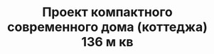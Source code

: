 ---
title: Проект компактного современного дома (коттеджа) 136 м кв
description: Готовый проект компактного современного дома (коттеджа) с террасой, из кирпича, газобетона или пеноблоков. Площадь&#58; 136 м.кв.

layout: project
permalink: /proekty/:path

featured: 1
weight: 300

project-title: Компактный современный дом
project-catalog-title: Компактный дом
project-name: DK-136
tiny-description: Кирпичный двухэтажный коттедж

short-description: "Идеальная планировка, совмещенная с геометричной формой - основной мотив этого дома. Простота конструкций, вариативной отделки и свободная компоновка комнат делают проект подходящим и крупным застройщикам, и частным клиентам."

proce-project: "70 000 р"
price-build: "от 2 520 000 р"

area: "136"

related:
- DK-120
- TD-79
- DK-100

params:
- name: "Площадь дома:"
  value: "136м<sup>2</sup>"
- name: "Площадь 1-го этажа:"
  value: "71м<sup>2</sup>"
- name: "Площадь 2-го этажа:"
  value: "65м<sup>2</sup>"
- name: "Терраса, навес"
  value: "23м<sup>2</sup>"
- name: "Габаритные размеры"
  value: "10.5 x 15.55м"
- name: "Спальни"
  value: "4"
- name: "Санузлы"
  value: «3»
- name: "Высота 1-го этажа"
  value: "2.8м"
- name: "Высота 2-го этажа"
  value: "2.8м"
- name: "Фундамент"
  value: "Монолитный ж/б"
- name: "Конструкция стен"
  value: "Газобетон 400мм"
- name: "Перекрытия"
  value: "Монолитные ж/б"
- name: "Покрытие кровли"
  value: "Гибкая черепица"
- name: "Облицовка стен"
  value: "Клинкерная плитка, термососна"

options:
- name: "Зеркальный проект"
  value: "5 000 р"
- name: "Паспорт дома"
  value: "5 000 р"
- name: "Проект отопления"
  value: "30 000 р"
- name: "Водоснабжение, канализация"
  value: "30 000 р"
- name: "Проект электрики"
  value: "30 000 р"
- name: "Проект подвала"
  value: "30 000 р"
- name: "Пристройка навеса для а/м"
  value: "15 000 р"
- name: "Замена материала стен"
  value: "20 000 р"
- name: "Изменение фундамента"
  value: "20 000 р"
- name: "Перепланировка (перегородки)"
  value: "5 000 р"
- name: "Дизайн интерьера"
  value: "120 000 р"

  
---